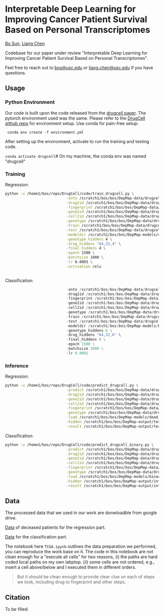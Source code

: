 # Interpretable Deep Learning for Improving Cancer Patient Survival Based on Personal Transcriptomes

[Bo Sun](bsun0802.github.io), [Liang Chen](https://lianglab.usc.edu/people.html)

Codebase for our paper under review "Interpretable Deep Learning for Improving Cancer Patient Survival Based on Personal Transcriptomes".

Feel free to reach out to bos@usc.edu or liang.chen@usc.edu if you have questions.

## Usage

### Python Environment

Our code is built upon the code released from the [drugcell paper](https://www.cell.com/cancer-cell/pdf/S1535-6108(20)30488-8.pdf). The pytorch environment used was the same. Please refer to the [DrugCell github repo](https://github.com/idekerlab/DrugCell) for environment setup. Use conda for pain-free setup:

` conda env create -f environment.yml`



After setting up the environment, activate to run the training and testing code. 

`conda activate drugcell`# On my machine, the conda env was named "drugcell" 



### Training

Regression:

```bash
python -u /home1/bos/repo/DrugCell/code/train_drugcell.py \
                            -onto /scratch1/bos/bos/DepMap-data/drugcell-GDC-dead-patient/drugcell_ont.txt \
                            -drug2id /scratch1/bos/bos/DepMap-data/drugcell-GDC-dead-patient/drug2ind.txt \
                            -fingerprint /scratch1/bos/bos/DepMap-data/drugcell-GDC-dead-patient/drug2fingerprint.txt \
                            -gene2id /scratch1/bos/bos/DepMap-data/drugcell-GDC-dead-patient/gene2ind.txt \
                            -cell2id /scratch1/bos/bos/DepMap-data/drugcell-GDC-dead-patient/cell2ind.txt \
                            -genotype /scratch1/bos/bos/DepMap-data/drugcell-GDC-dead-patient/cell2expr_zscore.txt \
                            -train /scratch1/bos/bos/DepMap-data/drugcell-GDC-dead-patient/drugcell_train_log_v2.txt  \
                            -test /scratch1/bos/bos/DepMap-data/drugcell-GDC-dead-patient/drugcell_val_log_v2.txt  \
                            -modeldir /scratch1/bos/bos/DepMap-models/dead_interp \
                            -genotype_hiddens 4 \
                            -drug_hiddens "64,32,4" \
                            -final_hiddens 4 \
                            -epoch 1500 \
                            -batchsize 1000 \
                            -lr 0.0003 \
                            -activation relu 
                            
```

Classification:

```python -u /home1/bos/repbasho/DrugCell/code/train_drugcell_binary.py \
                            -onto /scratch1/bos/bos/DepMap-data/drugcell-GDC-alive-patient/drugcell_ont.txt \
                            -drug2id /scratch1/bos/bos/DepMap-data/drugcell-GDC-alive-patient/drug2ind.txt \
                            -fingerprint /scratch1/bos/bos/DepMap-data/drugcell-GDC-alive-patient/drug2fingerprint.txt \
                            -gene2id /scratch1/bos/bos/DepMap-data/drugcell-GDC-alive-patient/gene2ind.txt \
                            -cell2id /scratch1/bos/bos/DepMap-data/drugcell-GDC-alive-patient/cell2ind.txt \
                            -genotype /scratch1/bos/bos/DepMap-data/drugcell-GDC-alive-patient/cell2expr_zscore.txt \
                            -train /scratch1/bos/bos/DepMap-data/drugcell-GDC-alive-patient/drugcell_train_v2.txt  \
                            -test /scratch1/bos/bos/DepMap-data/drugcell-GDC-alive-patient/drugcell_val_v2.txt  \
                            -modeldir /scratch1/bos/bos/DepMap-models/binary_interp \
                            -genotype_hiddens 6 \
                            -drug_hiddens "64,32,6" \
                            -final_hiddens 6 \
                            -epoch 1500 \
                            -batchsize 2000 \
                            -lr 0.0002
```

### Inference

Regression:

```bash
python -u /home1/bos/repo/DrugCell/code/predict_drugcell.py \
                            -predict /scratch1/bos/bos/DepMap-data/drugcell-GDC-dead-patient/drugcell_test_log_v2.txt \
                            -drug2id /scratch1/bos/bos/DepMap-data/drugcell-GDC-dead-patient/drug2ind.txt \
                            -gene2id /scratch1/bos/bos/DepMap-data/drugcell-GDC-dead-patient/gene2ind.txt \
                            -cell2id /scratch1/bos/bos/DepMap-data/drugcell-GDC-dead-patient/cell2ind.txt \
                            -fingerprint /scratch1/bos/bos/DepMap-data/drugcell-GDC-dead-patient/drug2fingerprint.txt \
                            -genotype /scratch1/bos/bos/DepMap-data/drugcell-GDC-dead-patient/cell2expr_zscore.txt \
                            -load /scratch1/bos/bos/DepMap-models/dead_interp/model_1440.pt \
                            -hidden /scratch1/bos/bos/DepMap-output/test_dead/hidden \
                            -result /scratch1/bos/bos/DepMap-output/test_dead/result 
```



Classification:

```bash
python -u /home1/bos/repo/DrugCell/code/predict_drugcell_binary.py \
                            -predict /scratch1/bos/bos/DepMap-data/drugcell-GDC-alive-patient/drugcell_interpret.txt \
                            -drug2id /scratch1/bos/bos/DepMap-data/drugcell-GDC-alive-patient/drug2ind.txt \
                            -gene2id /scratch1/bos/bos/DepMap-data/drugcell-GDC-alive-patient/gene2ind.txt \
                            -cell2id /scratch1/bos/bos/DepMap-data/drugcell-GDC-alive-patient/cell2ind.txt \
                            -fingerprint /scratch1/bos/bos/DepMap-data/drugcell-GDC-alive-patient/drug2fingerprint.txt \
                            -genotype /scratch1/bos/bos/DepMap-data/drugcell-GDC-alive-patient/cell2expr_zscore.txt \
                            -load /scratch1/bos/bos/DepMap-models/binary_interp/model_1380.pt \
                            -hidden /scratch1/bos/bos/DepMap-output/int_binary/hidden \
                            -result /scratch1/bos/bos/DepMap-output/int_binary/result
```



## Data

The processed data that we used in our work are donwloadble from google drive. 

[Data](https://drive.google.com/file/d/10_oMfrG4dmg1eZCZQnn4V7g2lHdxfY82/view?usp=sharing) of deceased patients for the regression part.

[Data](https://drive.google.com/file/d/1W7wn1RiqrIsigqnrLneYe46Gtu42J5YM/view?usp=sharing) for the classification part.



The notebook here `TCGA.ipynb` outlines the data preparation we performed, you can reproduce the work base on it. The code in this notebook are not clean enough for a "execute all cells" for two reasons, (i) the paths are hard coded local paths on my own labptop. (ii) some cells are not ordered, e.g., insert a cell above/below and I executed them in different orders. 

> But it should be clean enough to provide clear clue on each of steps we took, including drug to fingerprint and other steps.





## Citation

To be filled. 